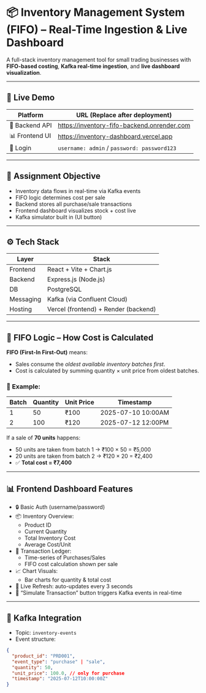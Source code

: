 # 📦 Inventory Management System (FIFO) – Real-Time Ingestion & Live Dashboard

A full-stack inventory management tool for small trading businesses with **FIFO-based costing**, **Kafka real-time ingestion**, and **live dashboard visualization**.

---

## 🚀 Live Demo

| Platform   | URL (Replace after deployment)               |
|------------|----------------------------------------------|
| 🔐 Backend API | https://inventory-fifo-backend.onrender.com |
| 📊 Frontend UI | https://inventory-dashboard.vercel.app     |
| 👤 Login     | `username: admin` / `password: password123`     |

---

## 📌 Assignment Objective

- Inventory data flows in real-time via Kafka events
- FIFO logic determines cost per sale
- Backend stores all purchase/sale transactions
- Frontend dashboard visualizes stock + cost live
- Kafka simulator built in (UI button)

---

## ⚙️ Tech Stack

| Layer      | Stack                      |
|------------|----------------------------|
| Frontend   | React + Vite + Chart.js    |
| Backend    | Express.js (Node.js)       |
| DB         | PostgreSQL                 |
| Messaging  | Kafka (via Confluent Cloud)|
| Hosting    | Vercel (frontend) + Render (backend) |

---

## 🔁 FIFO Logic – How Cost is Calculated

**FIFO (First-In First-Out)** means:
- Sales consume the *oldest available inventory batches first*.
- Cost is calculated by summing quantity × unit price from oldest batches.

### 🔄 Example:
| Batch | Quantity | Unit Price | Timestamp         |
|-------|----------|------------|-------------------|
| 1     | 50       | ₹100       | 2025-07-10 10:00AM |
| 2     | 100      | ₹120       | 2025-07-12 12:00PM |

If a sale of **70 units** happens:
- 50 units are taken from batch 1 → ₹100 × 50 = ₹5,000  
- 20 units are taken from batch 2 → ₹120 × 20 = ₹2,400  
- ✅ **Total cost = ₹7,400**

---

## 📊 Frontend Dashboard Features

- 🔒 Basic Auth (username/password)
- 📦 Inventory Overview:
  - Product ID
  - Current Quantity
  - Total Inventory Cost
  - Average Cost/Unit
- 📜 Transaction Ledger:
  - Time-series of Purchases/Sales
  - FIFO cost calculation shown per sale
- 📈 Chart Visuals:
  - Bar charts for quantity & total cost
- 🔁 Live Refresh: auto-updates every 3 seconds
- 🧪 “Simulate Transaction” button triggers Kafka events in real-time

---

## 📡 Kafka Integration

- Topic: `inventory-events`
- Event structure:

```json
{
  "product_id": "PRD001",
  "event_type": "purchase" | "sale",
  "quantity": 50,
  "unit_price": 100.0, // only for purchase
  "timestamp": "2025-07-12T10:00:00Z"
}
